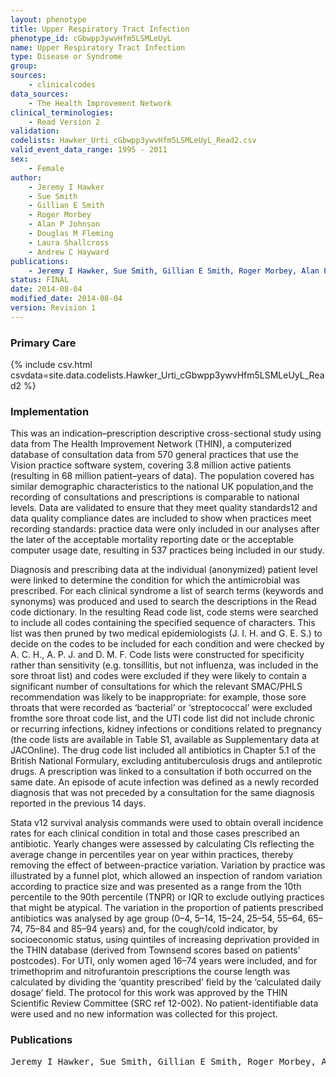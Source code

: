 ```yaml
---
layout: phenotype
title: Upper Respiratory Tract Infection
phenotype_id: cGbwpp3ywvHfm5LSMLeUyL
name: Upper Respiratory Tract Infection
type: Disease or Syndrome
group: 
sources: 
    - clinicalcodes 
data_sources:
    - The Health Improvement Network
clinical_terminologies:
    - Read Version 2
validation:
codelists: Hawker_Urti_cGbwpp3ywvHfm5LSMLeUyL_Read2.csv
valid_event_data_range: 1995 - 2011
sex:
    - Female    
author:
    - Jeremy I Hawker
    - Sue Smith
    - Gillian E Smith
    - Roger Morbey
    - Alan P Johnson
    - Douglas M Fleming
    - Laura Shallcross
    - Andrew C Hayward    
publications:
    - Jeremy I Hawker, Sue Smith, Gillian E Smith, Roger Morbey, Alan P Johnson, Douglas M Fleming, Laura Shallcross, Andrew C Hayward, Trends in antibiotic prescribing in primary care for clinical syndromes subject to national recommendations to reduce antibiotic resistance, UK 1995–2011: analysis of a large database of primary care consultations. J Antimicrob Chemother, 69(3423-3430), 2014.
status: FINAL
date: 2014-08-04
modified_date: 2014-08-04
version: Revision 1
---
```



### Primary Care

{% include csv.html csvdata=site.data.codelists.Hawker_Urti_cGbwpp3ywvHfm5LSMLeUyL_Read2 %}

### Implementation

This was an indication–prescription descriptive cross-sectional study using data from The Health Improvement Network (THIN), a computerized database
of consultation data from 570 general practices that use the Vision practice software system, covering 3.8 million active patients (resulting in
68 million patient–years of data). The population covered has similar demographic characteristics to the national UK population,and the
recording of consultations and prescriptions is comparable to national levels. Data are validated to ensure that they meet quality standards12
and data quality compliance dates are included to show when practices meet recording standards: practice data were only included in our analyses
after the later of the acceptable mortality reporting date or the acceptable computer usage date, resulting in 537 practices being
included in our study.

Diagnosis and prescribing data at the individual (anonymized) patient level were linked to determine the condition for which the antimicrobial
was prescribed. For each clinical syndrome a list of search terms (keywords and synonyms) was produced and used to search the descriptions
in the Read code dictionary. In the resulting Read code list, code stems were searched to include all codes containing the specified sequence of
characters. This list was then pruned by two medical epidemiologists (J. I. H. and G. E. S.) to decide on the codes to be included for each condition
and were checked by A. C. H., A. P. J. and D. M. F. Code lists were constructed for specificity rather than sensitivity (e.g. tonsillitis, but not influenza, was
included in the sore throat list) and codes were excluded if they were likely to contain a significant number of consultations for which the relevant
SMAC/PHLS recommendation was likely to be inappropriate: for example, those sore throats that were recorded as ‘bacterial’ or ‘streptococcal’ were
excluded fromthe sore throat code list, and the UTI code list did not include chronic or recurring infections, kidney infections or conditions related
to pregnancy (the code lists are available in Table S1, available as Supplementary data at JACOnline). The drug code list included all antibiotics
in Chapter 5.1 of the British National Formulary, excluding antituberculosis drugs and antileprotic drugs. A prescription was linked to a consultation if
both occurred on the same date. An episode of acute infection was defined as a newly recorded diagnosis that was not preceded by a consultation for
the same diagnosis reported in the previous 14 days.

Stata v12 survival analysis commands were used to obtain overall incidence rates for each clinical condition in total and those cases prescribed
an antibiotic. Yearly changes were assessed by calculating CIs reflecting the average change in percentiles year on year within practices, thereby
removing the effect of between-practice variation. Variation by practice was illustrated by a funnel plot, which allowed an inspection of random variation according to practice size and was presented as a range from
the 10th percentile to the 90th percentile (TNPR) or IQR to exclude outlying practices that might be atypical. The variation in the proportion of patients
prescribed antibiotics was analysed by age group (0–4, 5–14, 15–24, 25–54, 55–64, 65–74, 75–84 and 85–94 years) and, for the cough/cold indicator, by socioeconomic status, using quintiles of increasing
deprivation provided in the THIN database (derived from Townsend scores based on patients’ postcodes). For UTI, only women aged 16–74 years were included, and for trimethoprim and nitrofurantoin
prescriptions the course length was calculated by dividing the ‘quantity prescribed’ field by the ‘calculated daily dosage’ field. The protocol for this work was approved by the THIN Scientific Review
Committee (SRC ref 12-002). No patient-identifiable data were used and no new information was collected for this project.

### Publications

<pre>
Jeremy I Hawker, Sue Smith, Gillian E Smith, Roger Morbey, Alan P Johnson, Douglas M Fleming, Laura Shallcross, Andrew C Hayward, Trends in antibiotic prescribing in primary care for clinical syndromes subject to national recommendations to reduce antibiotic resistance, UK 1995–2011: analysis of a large database of primary care consultations. J Antimicrob Chemother, 69(3423-3430), 2014.
</pre>